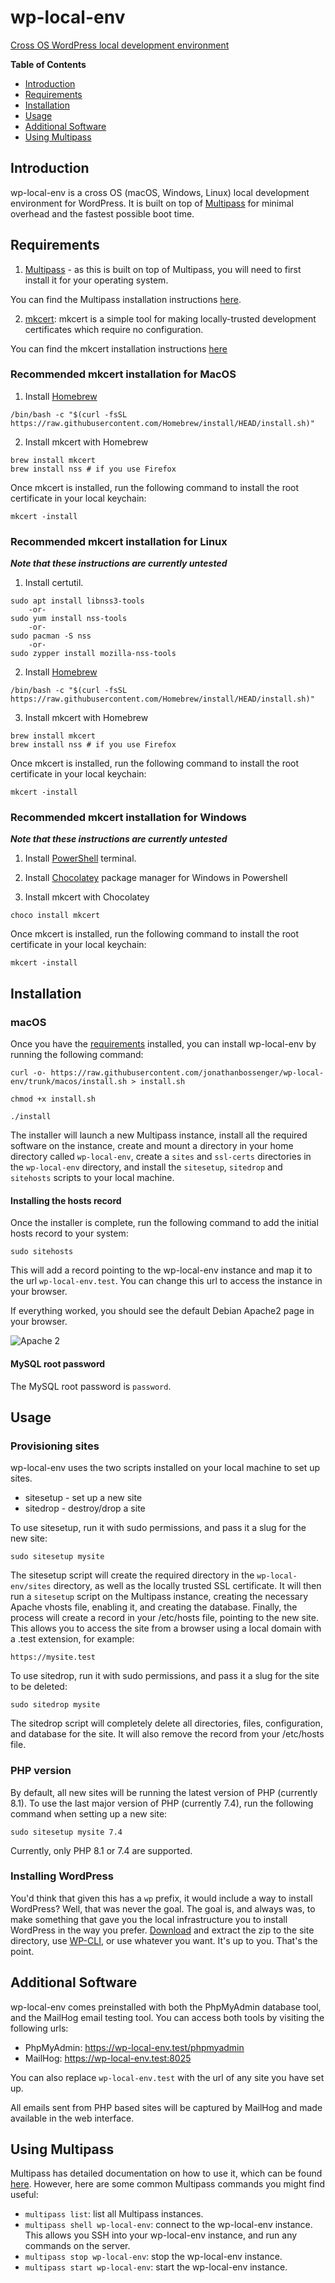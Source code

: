 # wp-local-env
[Cross OS WordPress local development environment](https://jonathanbossenger.com/2022/05/25/configuring-ubuntu-in-multipass-for-local-web-development-on-a-macbook/)

**Table of Contents**

 - [Introduction](#introduction)
 - [Requirements](#requirements)
 - [Installation](#installation)
 - [Usage](#usage)
 - [Additional Software](#additional-software)
 - [Using Multipass](#using-multipass)

## Introduction

wp-local-env is a cross OS (macOS, Windows, Linux) local development environment for WordPress. It is built on top of [Multipass](https://www.docker.com/) for minimal overhead and the fastest possible boot time.

## Requirements

1. [Multipass](https://multipass.run/) - as this is built on top of Multipass, you will need to first install it for your operating system.

You can find the Multipass installation instructions [here](https://multipass.run/install).

2. [mkcert](https://github.com/FiloSottile/mkcert): mkcert is a simple tool for making locally-trusted development certificates which require no configuration.

You can find the mkcert installation instructions [here](https://github.com/FiloSottile/mkcert#installation)

### Recommended mkcert installation for MacOS

1. Install [Homebrew](https://brew.sh/)

```
/bin/bash -c "$(curl -fsSL https://raw.githubusercontent.com/Homebrew/install/HEAD/install.sh)"
```

2. Install mkcert with Homebrew
```
brew install mkcert
brew install nss # if you use Firefox
```

Once mkcert is installed, run the following command to install the root certificate in your local keychain:

```
mkcert -install
```

### Recommended mkcert installation for Linux 

**_Note that these instructions are currently untested_**

1. Install certutil.

```
sudo apt install libnss3-tools
    -or-
sudo yum install nss-tools
    -or-
sudo pacman -S nss
    -or-
sudo zypper install mozilla-nss-tools
```

2. Install [Homebrew](https://brew.sh/)

```
/bin/bash -c "$(curl -fsSL https://raw.githubusercontent.com/Homebrew/install/HEAD/install.sh)"
```

3. Install mkcert with Homebrew
```
brew install mkcert
brew install nss # if you use Firefox
```

Once mkcert is installed, run the following command to install the root certificate in your local keychain:

```
mkcert -install
```

### Recommended mkcert installation for Windows

**_Note that these instructions are currently untested_**

1. Install [PowerShell](https://docs.microsoft.com/powershell/) terminal.

2. Install [Chocolatey](https://docs.chocolatey.org/en-us/choco/setup#install-with-powershell.exe) package manager for Windows in Powershell

3. Install mkcert with Chocolatey

```
choco install mkcert
```

Once mkcert is installed, run the following command to install the root certificate in your local keychain:

```
mkcert -install
```

## Installation

### macOS

Once you have the [requirements](#Requirements) installed, you can install wp-local-env by running the following command:

```
curl -o- https://raw.githubusercontent.com/jonathanbossenger/wp-local-env/trunk/macos/install.sh > install.sh

chmod +x install.sh

./install
```

The installer will launch a new Multipass instance, install all the required software on the instance, create and mount a directory in your home directory called `wp-local-env`, create a `sites` and `ssl-certs` directories in the `wp-local-env` directory, and install the `sitesetup`, `sitedrop` and `sitehosts` scripts to your local machine.

#### Installing the hosts record

Once the installer is complete, run the following command to add the initial hosts record to your system:

```
sudo sitehosts
```

This will add a record pointing to the wp-local-env instance and map it to the url `wp-local-env.test`. You can change this url to access the instance in your browser.

If everything worked, you should see the default Debian Apache2 page in your browser.

![Apache 2](assets/debian.png)

#### MySQL root password

The MySQL root password is `password`.

## Usage

### Provisioning sites

wp-local-env uses the two scripts installed on your local machine to set up sites. 

 - sitesetup - set up a new site
 - sitedrop - destroy/drop a site

To use sitesetup, run it with sudo permissions, and pass it a slug for the new site:

```
sudo sitesetup mysite
```

The sitesetup script will create the required directory in the `wp-local-env/sites` directory, as well as the locally trusted SSL certificate. It will then run a `sitesetup` script on the Multipass instance, creating the necessary Apache vhosts file, enabling it, and creating the database. Finally, the process will create a record in your /etc/hosts file, pointing to the new site. This allows you to access the site from a browser using a local domain with a .test extension, for example:

```
https://mysite.test
```

To use sitedrop, run it with sudo permissions, and pass it a slug for the site to be deleted:

```
sudo sitedrop mysite
```

The sitedrop script will completely delete all directories, files, configuration, and database for the site. It will also remove the record from your /etc/hosts file.

### PHP version

By default, all new sites will be running the latest version of PHP (currently 8.1). To use the last major version of PHP (currently 7.4), run the following command when setting up a new site:

```
sudo sitesetup mysite 7.4
```

Currently, only PHP 8.1 or 7.4 are supported. 

### Installing WordPress

You'd think that given this has a `wp` prefix, it would include a way to install WordPress? Well, that was never the goal. The goal is, and always was, to make something that gave you the local infrastructure you to install WordPress in the way you prefer. [Download](https://wordpress.org/download/) and extract the zip to the site directory, use [WP-CLI](https://developer.wordpress.org/cli/commands/core/download/), or use whatever you want. It's up to you. That's the point.

## Additional Software

wp-local-env comes preinstalled with both the PhpMyAdmin database tool, and the MailHog email testing tool. You can access both tools by visiting the following urls:

 - PhpMyAdmin: https://wp-local-env.test/phpmyadmin
 - MailHog: https://wp-local-env.test:8025

You can also replace `wp-local-env.test` with the url of any site you have set up.

All emails sent from PHP based sites will be captured by MailHog and made available in the web interface.

## Using Multipass

Multipass has detailed documentation on how to use it, which can be found [here](https://multipass.run/docs). However, here are some common Multipass commands you might find useful:

- `multipass list`: list all Multipass instances.
- `multipass shell wp-local-env`: connect to the wp-local-env instance. This allows you SSH into your wp-local-env instance, and run any commands on the server.
- `multipass stop wp-local-env`: stop the wp-local-env instance.
- `multipass start wp-local-env`: start the wp-local-env instance.